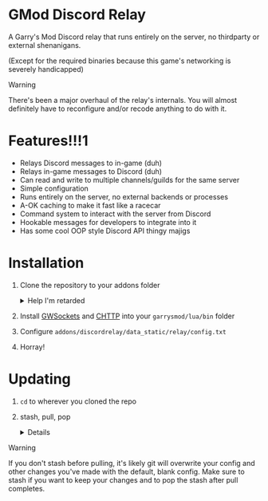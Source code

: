 # GMod Discord Relay
A Garry's Mod Discord relay that runs entirely on the server, no thirdparty or external shenanigans.

(Except for the required binaries because this game's networking is severely handicapped)

> [!WARNING]
> There's been a major overhaul of the relay's internals.
> You will almost definitely have to reconfigure and/or recode anything to do with it.

# Features!!!1

- Relays Discord messages to in-game (duh)
- Relays in-game messages to Discord (duh)
- Can read and write to multiple channels/guilds for the same server
- Simple configuration
- Runs entirely on the server, no external backends or processes
- A-OK caching to make it fast like a racecar
- Command system to interact with the server from Discord
- Hookable messages for developers to integrate into it
- Has some cool OOP style Discord API thingy majigs

# Installation

1. Clone the repository to your addons folder
	<details>

	<summary>Help I'm retarded</summary>

	```bash
	cd garrysmod/addons
	git clone https://github.com/bjurd/gmod-discord-relay discordrelay
	```

	</details>
2. Install [GWSockets](https://github.com/FredyH/GWSockets) and [CHTTP](https://github.com/timschumi/gmod-chttp) into your `garrysmod/lua/bin` folder
3. Configure `addons/discordrelay/data_static/relay/config.txt`
4. Horray!

# Updating
1. `cd` to wherever you cloned the repo
2. stash, pull, pop
	<details>

	```bash
	git stash push
	git pull
	git stash pop
	```

	</details>

> [!WARNING]
> If you don't stash before pulling, it's likely git will overwrite your config and other changes you've made
> with the default, blank config. Make sure to stash if you want to keep your changes and to pop the stash
> after pull completes.

